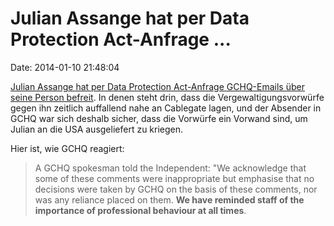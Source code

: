Julian Assange hat per Data Protection Act-Anfrage \...
=======================================================

Date: 2014-01-10 21:48:04

[Julian Assange hat per Data Protection Act-Anfrage GCHQ-Emails über
seine Person
befreit](http://www.telegraph.co.uk/news/uknews/10070597/fnord.html). In
denen steht drin, dass die Vergewaltigungsvorwürfe gegen ihn zeitlich
auffallend nahe an Cablegate lagen, und der Absender in GCHQ war sich
deshalb sicher, dass die Vorwürfe ein Vorwand sind, um Julian an die USA
ausgeliefert zu kriegen.

Hier ist, wie GCHQ reagiert:

> A GCHQ spokesman told the Independent: \"We acknowledge that some of
> these comments were inappropriate but emphasise that no decisions were
> taken by GCHQ on the basis of these comments, nor was any reliance
> placed on them. **We have reminded staff of the importance of
> professional behaviour at all times**.
